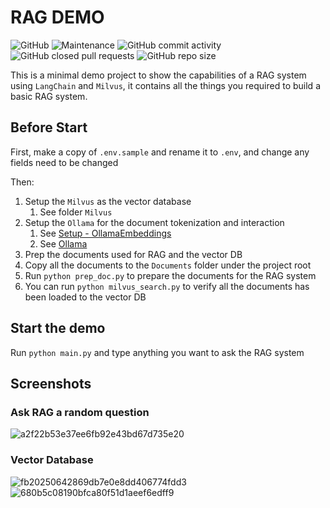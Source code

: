 # RAG DEMO

![GitHub](https://img.shields.io/github/license/laolarou726/RAG_Demo?logo=github&style=for-the-badge)
![Maintenance](https://img.shields.io/maintenance/yes/2025?logo=diaspora&style=for-the-badge)
![GitHub commit activity](https://img.shields.io/github/commit-activity/m/laolarou726/RAG_Demo?style=for-the-badge)
![GitHub closed pull requests](https://img.shields.io/github/issues-pr-closed/laolarou726/RAG_Demo?logo=github&style=for-the-badge)
![GitHub repo size](https://img.shields.io/github/repo-size/laolarou726/RAG_Demo?logo=github&style=for-the-badge)

This is a minimal demo project to show the capabilities of a RAG system using `LangChain` and `Milvus`, it contains all the things you required to build a basic RAG system.

## Before Start

First, make a copy of `.env.sample` and rename it to `.env`, and change any fields need to be changed

Then:

1. Setup the `Milvus` as the vector database
   1. See folder `Milvus`
2. Setup the `Ollama` for the document tokenization and interaction
   1. See [Setup - OllamaEmbeddings](https://python.langchain.com/docs/integrations/text_embedding/ollama/)
   2. See [Ollama](https://ollama.com/)
3. Prep the documents used for RAG and the vector DB
4. Copy all the documents to the `Documents` folder under the project root
5. Run `python prep_doc.py` to prepare the documents for the RAG system
6. You can run `python milvus_search.py` to verify all the documents has been loaded to the vector DB

## Start the demo

Run `python main.py` and type anything you want to ask the RAG system

## Screenshots

### Ask RAG a random question

![a2f22b53e37ee6fb92e43bd67d735e20](https://github.com/user-attachments/assets/bfc7f3e0-bea7-4b3f-9f1f-855f4b78c1fa)

### Vector Database

![fb20250642869db7e0e8dd406774fdd3](https://github.com/user-attachments/assets/e8649171-8950-4693-b2d8-02e4d1cbc72b)
![680b5c08190bfca80f51d1aeef6edff9](https://github.com/user-attachments/assets/af31f243-6b4f-4763-9e63-b0e53f2efc75)

